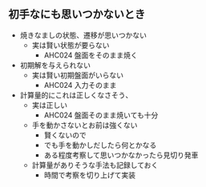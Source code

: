 ## 初手なにも思いつかないとき

- 焼きなましの状態、遷移が思いつかない
    - 実は賢い状態が要らない
        - AHC024 盤面をそのまま焼く
- 初期解を与えられない
    - 実は賢い初期盤面がいらない
        - AHC024 入力そのまま
- 計算量的にこれは正しくなさそう、
    - 実は正しい
        - AHC024 盤面そのまま焼いても十分
    - 手を動かさないとお前は強くない
        - 賢くないので
        - でも手を動かしだしたら何とかなる
        - ある程度考察して思いつかなかったら見切り発車
    - 計算量がありそうな手法も記録しておく
        - 時間で考察を切り上げて実装

